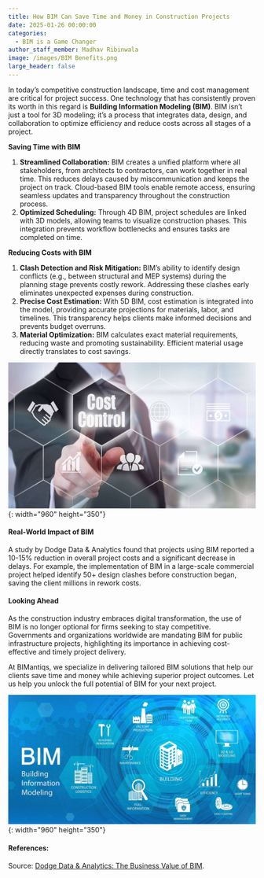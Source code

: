 ```yaml
---
title: How BIM Can Save Time and Money in Construction Projects
date: 2025-01-26 00:00:00
categories:
  - BIM is a Game Changer
author_staff_member: Madhav Ribinwala
image: /images/BIM Benefits.png
large_header: false
---
```


In today’s competitive construction landscape, time and cost management are critical for project success. One technology that has consistently proven its worth in this regard is <strong>Building Information Modeling (BIM)</strong>. BIM isn’t just a tool for 3D modeling; it’s a process that integrates data, design, and collaboration to optimize efficiency and reduce costs across all stages of a project.

<Strong>Saving Time with BIM</strong>
<ol><li><strong>Streamlined Collaboration:</strong> BIM creates a unified platform where all stakeholders, from architects to contractors, can work together in real time. This reduces delays caused by miscommunication and keeps the project on track. Cloud-based BIM tools enable remote access, ensuring seamless updates and transparency throughout the construction process.</li>

<li><strong>Optimized Scheduling:</strong> Through 4D BIM, project schedules are linked with 3D models, allowing teams to visualize construction phases. This integration prevents workflow bottlenecks and ensures tasks are completed on time.</li>
</ol>

<strong>Reducing Costs with BIM</strong>
<ol>
<li><strong>Clash Detection and Risk Mitigation:</strong> BIM’s ability to identify design conflicts (e.g., between structural and MEP systems) during the planning stage prevents costly rework. Addressing these clashes early eliminates unexpected expenses during construction.</li>

<li><strong>Precise Cost Estimation:</strong> With 5D BIM, cost estimation is integrated into the model, providing accurate projections for materials, labor, and timelines. This transparency helps clients make informed decisions and prevents budget overruns.</li>

<li><strong>Material Optimization:</strong> BIM calculates exact material requirements, reducing waste and promoting sustainability. Efficient material usage directly translates to cost savings.</li>
</ol>

![]( /images/CostControl.png){: width="960" height="350"}

#### Real-World Impact of BIM

A study by Dodge Data & Analytics found that projects using BIM reported a 10-15% reduction in overall project costs and a significant decrease in delays. For example, the implementation of BIM in a large-scale commercial project helped identify 50+ design clashes before construction began, saving the client millions in rework costs.

#### Looking Ahead

As the construction industry embraces digital transformation, the use of BIM is no longer optional for firms seeking to stay competitive. Governments and organizations worldwide are mandating BIM for public infrastructure projects, highlighting its importance in achieving cost-effective and timely project delivery.

At BIMantiqs, we specialize in delivering tailored BIM solutions that help our clients save time and money while achieving superior project outcomes. Let us help you unlock the full potential of BIM for your next project.

![]( /images/LookingBIM.png){: width="960" height="350"}

#### References:

Source: [Dodge Data & Analytics: The Business Value of BIM](https://proddrupalcontent.construction.com/s3fs-public/DCN_SMR/BIMConstructionGlobalMarkets_DDA_Secured.pdf).
